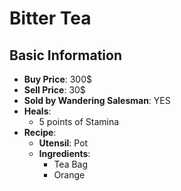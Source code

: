 # Bitter Tea

## Basic Information

- **Buy Price**: 300$
- **Sell Price**: 30$
- **Sold by Wandering Salesman**: YES
- **Heals**:
  - 5 points of Stamina
- **Recipe**:
  - **Utensil**: Pot
  - **Ingredients**:
    - Tea Bag
    - Orange